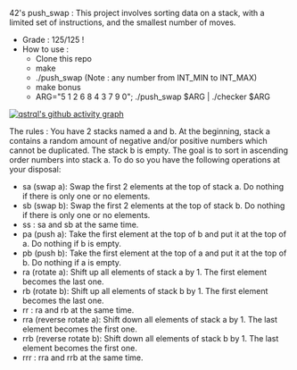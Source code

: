 
42's push_swap : This project involves sorting data on a stack, with a limited set of instructions, and the smallest number of moves.
- Grade : 125/125 !
- How to use :
  - Clone this repo
  - make
  - ./push_swap <numbers> (Note : any number from INT_MIN to INT_MAX)
  - make bonus
  - ARG="5 1 2 6 8 4 3 7 9 0"; ./push_swap $ARG | ./checker $ARG

[![qstrql's github activity graph](https://activity-graph.herokuapp.com/graph?username=qstrql)](https://github.com/ashutosh00710/github-readme-activity-graph)

The rules :
You have 2 stacks named a and b. At the beginning, stack a contains a random amount of negative and/or positive numbers which cannot be duplicated. The stack b is empty.
The goal is to sort in ascending order numbers into stack a. To do so you have the following operations at your disposal:
- sa (swap a): Swap the first 2 elements at the top of stack a. Do nothing if there is only one or no elements.
- sb (swap b): Swap the first 2 elements at the top of stack b. Do nothing if there is only one or no elements.
- ss : sa and sb at the same time.
- pa (push a): Take the first element at the top of b and put it at the top of a. Do nothing if b is empty.
- pb (push b): Take the first element at the top of a and put it at the top of b. Do nothing if a is empty.
- ra (rotate a): Shift up all elements of stack a by 1. The first element becomes the last one.
- rb (rotate b): Shift up all elements of stack b by 1. The first element becomes the last one.
- rr : ra and rb at the same time.
- rra (reverse rotate a): Shift down all elements of stack a by 1. The last element becomes the first one.
- rrb (reverse rotate b): Shift down all elements of stack b by 1. The last element becomes the first one.
- rrr : rra and rrb at the same time.
